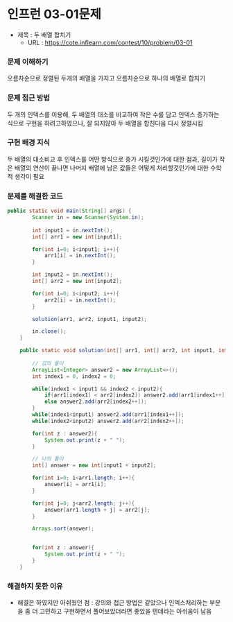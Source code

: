 # 인프런 03-01문제
- 제목 : 두 배열 합치기
  - URL : https://cote.inflearn.com/contest/10/problem/03-01

### 문제 이해하기
오름차순으로 정렬된 두개의 배열을 가지고 오름차순으로 하나의 배열로 합치기
### 문제 접근 방법
두 개의 인덱스를 이용해, 두 배열의 대소를 비교하여 작은 수를 담고 인덱스 증가하는 식으로 구현을 하려고하였으나, 잘 되지않아 두 배열을 합친다음 다시 정렬시킴
### 구현 배경 지식
두 배열의 대소비교 후 인덱스를 어떤 방식으로 증가 시킬것인가에 대한 점과, 길이가 작은 배열의 연산이 끝나면 나머지 배열에 남은 값들은 어떻게 처리할것인가에 대한 수학적 생각이 필요
### 문제를 해결한 코드
```java
public static void main(String[] args) {
        Scanner in = new Scanner(System.in);
        
        int input1 = in.nextInt();
        int[] arr1 = new int[input1];

        for(int i=0; i<input1; i++){
            arr1[i] = in.nextInt();
        }

        int input2 = in.nextInt();
        int[] arr2 = new int[input2];

        for(int i=0; i<input2; i++){
            arr2[i] = in.nextInt();
        }

        solution(arr1, arr2, input1, input2);

        in.close();
    }

    public static void solution(int[] arr1, int[] arr2, int input1, int input2){
        
        // 강의 풀이
        ArrayList<Integer> answer2 = new ArrayList<>();
        int index1 = 0, index2 = 0;

        while(index1 < input1 && index2 < input2){
            if(arr1[index1] < arr2[index2]) answer2.add(arr1[index1++]);
            else answer2.add(arr2[index2++]);
        }
        while(index1<input1) answer2.add(arr1[index1++]);
        while(index2<input2) answer2.add(arr2[index2++]);

        for(int z : answer2){
            System.out.print(z + " ");
        }

        // 나의 풀이
        int[] answer = new int[input1 + input2];

        for(int i=0; i<arr1.length; i++){
            answer[i] = arr1[i];
        }

        for(int j=0; j<arr2.length; j++){
            answer[arr1.length + j] = arr2[j];
        }

        Arrays.sort(answer);
        

        for(int z : answer){
            System.out.print(z + " ");
        }
    }
```

### 해결하지 못한 이유
- 해결은 하였지만 아쉬웠던 점 : 강의와 접근 방법은 같았으나 인덱스처리하는 부분을 좀 더 고민하고 구현하면서 풀어보았더라면 좋았을 텐데라는 아쉬움이 남음
